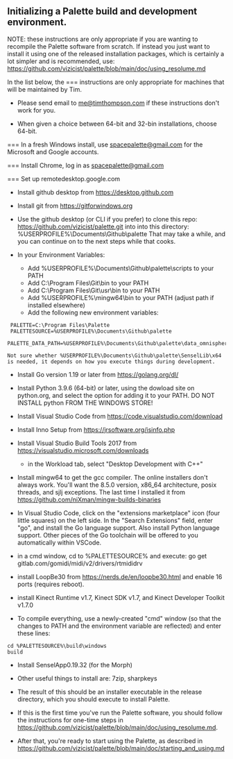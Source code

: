 ## Initializing a Palette build and development environment.

NOTE: these instructions are only appropriate if you are wanting
to recompile the Palette software from scratch.
If instead you just want to install it using one of the
released installation packages, which is certainly a lot simpler and is recommended, use:
<a href="https://github.com/vizicist/palette/blob/main/doc/using_resolume.md">https://github.com/vizicist/palette/blob/main/doc/using_resolume.md</a>

In the list below, the === instructions are only appropriate for machines that will be maintained by Tim.

- Please send email to me@timthompson.com if these instructions don't work for you.

- When given a choice between 64-bit and 32-bin installations, choose 64-bit.

=== In a fresh Windows install, use spacepalette@gmail.com for the Microsoft and Google accounts.

=== Install Chrome, log in as spacepalette@gmail.com

=== Set up remotedesktop.google.com

- Install github desktop from https://desktop.github.com

- Install git from https://gitforwindows.org

- Use the github desktop (or CLI if you prefer) to clone this repo:
      https://github.com/vizicist/palette.git into
  into this directory: 
	%USERPROFILE%\Documents\Github\palette
  That may take a while, and you can continue on to the next steps while that cooks.

- In your Environment Variables:
	- Add %USERPROFILE%\Documents\Github\palette\scripts to your PATH
 	- Add C:\Program Files\Git\bin to your PATH
	- Add C:\Program Files\Git\usr\bin to your PATH
 	- Add %USERPROFILE%\mingw64\bin to your PATH (adjust path if installed elsewhere)
	- Add the following new environment variables:
```
 PALETTE=C:\Program Files\Palette
 PALETTESOURCE=%USERPROFILE%\Documents\Github\palette
 PALETTE_DATA_PATH=%USERPROFILE%\Documents\Github\palette\data_omnisphere
```

	Not sure whether %USERPROFILE%\Documents\Github\palette\SenselLib\x64 is needed, it depends on how you execute things during development.

- Install Go version 1.19 or later from https://golang.org/dl/

- Install Python 3.9.6 (64-bit) or later, using the dowload site on python.org,
  and select the option for adding it to your PATH.
  DO NOT INSTALL python FROM THE WINDOWS STORE!

- Install Visual Studio Code from https://code.visualstudio.com/download

- Install Inno Setup from https://jrsoftware.org/isinfo.php

- Install Visual Studio Build Tools 2017 from https://visualstudio.microsoft.com/downloads

	- in the Workload tab, select "Desktop Development with C++"

- Install mingw64 to get the gcc compiler.  The online installers don't always work.  You'll want the 8.5.0 version, x86_64 architecture, posix threads, and sjlj exceptions.
The last time I installed it from https://github.com/niXman/mingw-builds-binaries

- In Visual Studio Code, click on the "extensions marketplace" icon (four little squares) on the left side.
  In the "Search Extensions" field, enter "go", and install the Go language support.
  Also install Python language support.
  Other pieces of the Go toolchain will be offered to you automatically within VSCode.

- in a cmd window, cd to %PALETTESOURCE% and execute:
	go get gitlab.com/gomidi/midi/v2/drivers/rtmididrv

- install LoopBe30 from https://nerds.de/en/loopbe30.html and enable 16 ports (requires reboot).

- install Kinect Runtime v1.7, Kinect SDK v1.7, and Kinect Developer Toolkit v1.7.0

- To compile everything, use a newly-created "cmd" window (so that the changes to PATH and the environment variable are reflected) and enter these lines:

```
cd %PALETTESOURCE%\build\windows
build
```

- Install SenselApp0.19.32 (for the Morph)

- Other useful things to install are:  7zip, sharpkeys
- The result of this should be an installer executable in the release directory,
which you should execute to install Palette.

- If this is the first time you've run the Palette software, you should follow the instructions for one-time steps in
<a href="https://github.com/vizicist/palette/blob/main/doc/using_resolume.md">https://github.com/vizicist/palette/blob/main/doc/using_resolume.md</a>.

- After that, you're ready to start using the Palette, as described in 
<a href="https://github.com/vizicist/palette/blob/main/doc/starting_and_using.md">https://github.com/vizicist/palette/blob/main/doc/starting_and_using.md</a>

